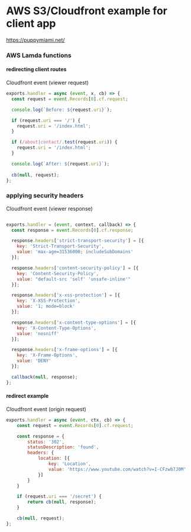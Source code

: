 # AWS S3/Cloudfront example for client app

https://puppymiami.net/

### AWS Lamda functions

#### redirecting client routes

Cloudfront event (viewer request)

```js
exports.handler = async (event, x, cb) => {
  const request = event.Records[0].cf.request;

  console.log(`Before: ${request.uri}`);

  if (request.uri === '/') {
    request.uri = '/index.html';
  }

  if (/about|contact/.test(request.uri)) {
    request.uri = '/index.html';
  }

  console.log(`After: ${request.uri}`);
  
  cb(null, request);
};
```

### applying security headers

Cloudfront event (viewer response)

```js

exports.handler = (event, context, callback) => {
  const response = event.Records[0].cf.response;

  response.headers['strict-transport-security'] = [{
    key: 'Strict-Transport-Security',
    value: 'max-age=31536000; includeSubDomains'
  }];

  response.headers['content-security-policy'] = [{
    key: 'Content-Security-Policy',
    value: "default-src 'self' 'unsafe-inline'"
  }];

  response.headers['x-xss-protection'] = [{
    key: 'X-XSS-Protection',
    value: '1; mode=block'
  }];

  response.headers['x-content-type-options'] = [{
    key: 'X-Content-Type-Options',
    value: 'nosniff'
  }];

  response.headers['x-frame-options'] = [{
    key: 'X-Frame-Options',
    value: 'DENY'
  }];

  callback(null, response);
};
```

#### redirect example

Cloudfront event (origin request)

```js
exports.handler = async (event, ctx, cb) => {
    const request = event.Records[0].cf.request;

    const response = {
        status: '302',
        statusDescription: 'found',
        headers: {
            location: [{
                key: 'Location',
                value: 'https://www.youtube.com/watch?v=I-CFzwb7J0M'
            }]
        }
    }

    if (request.uri === '/secret') {
        return cb(null, response);
    }

    cb(null, request);
};
```

